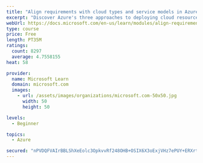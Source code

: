 ```yaml
---
title: "Align requirements with cloud types and service models in Azure"
excerpt: "Discover Azure's three approaches to deploying cloud resources -- public, private, and hybrid -- and learn the difference each makes in your Azure services."
webUrl: https://docs.microsoft.com/en-us/learn/modules/align-requirements-in-azure/
type: course
price: Free
length: PT35M
ratings:
  count: 8297
  average: 4.7558155
heat: 58

provider:
  name: Microsoft Learn
  domain: microsoft.com
  images:
    - url: /assets/images/organizations/microsoft.com-50x50.jpg
      width: 50
      height: 50

levels:
  - Beginner

topics:
  - Azure

secured: "nPVDQFVAIrBBLShXeEolc3OpkvvRf248OHB+OSIX6X3oExjVHz7ePUY+ERXrtXqXjqJz1J0GGC/Ug/xPxekkLb7bPVPDwRDAJ2ikEDL75711qEe4laLbVVjqfZqED0yqFTOE3jB4WzMfHXBGhC0D5f1XRQrNq77f2pI0jMcTTZgnVH9qC11xK6ZGO5RbKYpgK6gH3V+Bj9/AE1cJSaZbflLzKW6mzi/IG9FkEm4KhbUVtlLVFTCzEEnBGT63q9FYEpzQWCSxxTOhSqyG+Jawrw3vwpSOKrGKU0DRn5ULwlfcKnMWHwA8XjlA6k3NKK12EkWwn+AknMKxQARXm8ME3D9zmkCeeOChkGRI6vj5UpA2CWIKFzB4t/wjOlRaB8ml1byn8gtOU+QtxqffQqar7Xscckb6FVRge9bIGCJBn3Y=;EmPWk+yi0RZ5sUs1lhQLOg=="
---
```


